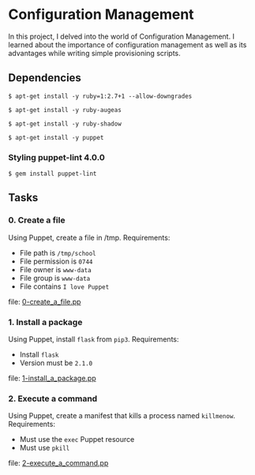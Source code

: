 # **Configuration Management**

In this project, I delved into the world of Configuration Management. I learned
about the importance of configuration management as well as its advantages while
writing simple provisioning scripts.

## Dependencies
`$ apt-get install -y ruby=1:2.7+1 --allow-downgrades`

`$ apt-get install -y ruby-augeas`

`$ apt-get install -y ruby-shadow`

`$ apt-get install -y puppet`

### Styling puppet-lint 4.0.0
`$ gem install puppet-lint`

## **Tasks**
### 0. Create a file
Using Puppet, create a file in /tmp.
Requirements:
* File path is `/tmp/school`
* File permission is `0744`
* File owner is `www-data`
* File group is `www-data`
* File contains `I love Puppet`
  
file: [0-create_a_file.pp](./0-create_a_file.pp)

### 1. Install a package
Using Puppet, install `flask` from `pip3`.
Requirements:
* Install `flask`
* Version must be `2.1.0`
  
file: [1-install_a_package.pp](./1-install_a_package.pp)

### 2. Execute a command
Using Puppet, create a manifest that kills a process named `killmenow`.
Requirements:
* Must use the `exec` Puppet resource
* Must use `pkill`
  
file: [2-execute_a_command.pp](./2-execute_a_command.pp)
